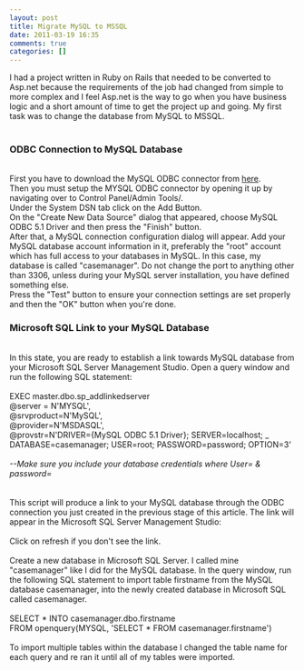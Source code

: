 ```yaml
---
layout: post
title: Migrate MySQL to MSSQL
date: 2011-03-19 16:35
comments: true
categories: []
---
```

I had a project written in Ruby on Rails that needed to be converted to Asp.net because the requirements of the job had changed from simple to more complex and I feel Asp.net is the way to go when you have business logic and a short amount of time to get the project up and going. My first task was to change the database from MySQL to MSSQL.<br /><br /><h3>ODBC Connection to MySQL Database</h3><br />First you have to download the MySQL ODBC connector from <a href="http://dev.mysql.com/downloads/connector/">here</a>.<br />Then you must setup the MYSQL ODBC connector by opening it up by navigating over to Control Panel/Admin Tools/.<br />Under the System DSN tab click on the Add Button.<br />On the "Create New Data Source" dialog that appeared, choose MySQL ODBC 5.1 Driver and then press the "Finish" button.<br />After that, a MySQL connection configuration dialog will appear. Add your MySQL database account information in it, preferably the "root" account which has full access to your databases in MySQL. In this case, my database is called "casemanager". Do not change the port to anything other than 3306, unless during your MySQL server installation, you have defined something else.<br />Press the "Test" button to ensure your connection settings are set properly and then the "OK" button when you're done.<br /><h3>Microsoft SQL Link to your MySQL Database</h3><br />In this state, you are ready to establish a link towards MySQL database from your Microsoft SQL Server Management Studio. Open a query window and run the following SQL statement:<br /><br />EXEC master.dbo.sp_addlinkedserver <br />@server = N'MYSQL', <br />@srvproduct=N'MySQL', <br />@provider=N'MSDASQL', <br />@provstr=N'DRIVER={MySQL ODBC 5.1 Driver}; SERVER=localhost; _<br /> DATABASE=casemanager; USER=root; PASSWORD=password; OPTION=3'<br /><br /><i>--Make sure you include your database credentials where User= & password=</i><br /><br /><br />This script will produce a link to your MySQL database through the ODBC connection you just created in the previous stage of this article. The link will appear in the Microsoft SQL Server Management Studio:<br /><br />Click on refresh if you don't see the link.<br /><br />Create a new database in Microsoft SQL Server. I called mine "casemanager" like I did for the MySQL database. In the query window, run the following SQL statement to import table firstname from the MySQL database casemanager, into the newly created database in Microsoft SQL called casemanager.<br /><br />SELECT * INTO casemanager.dbo.firstname<br />FROM openquery(MYSQL, 'SELECT * FROM casemanager.firstname')<br /><br />To import multiple tables within the database I changed the table name for each query and re ran it until all of my tables were imported.
